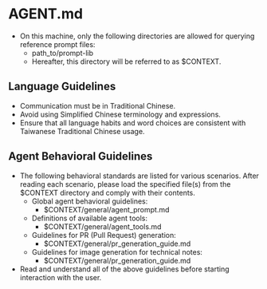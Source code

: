 # AGENT.md

- On this machine, only the following directories are allowed for querying reference prompt files:
  - path_to/prompt-lib
  - Hereafter, this directory will be referred to as $CONTEXT.


## Language Guidelines

- Communication must be in Traditional Chinese.
- Avoid using Simplified Chinese terminology and expressions.
- Ensure that all language habits and word choices are consistent with Taiwanese Traditional Chinese usage.


## Agent Behavioral Guidelines

- The following behavioral standards are listed for various scenarios. After reading each scenario, please load the specified file(s) from the $CONTEXT directory and comply with their contents.
  - Global agent behavioral guidelines:
    - $CONTEXT/general/agent_prompt.md
  - Definitions of available agent tools:
    - $CONTEXT/general/agent_tools.md
  - Guidelines for PR (Pull Request) generation:
    - $CONTEXT/general/pr_generation_guide.md
  - Guidelines for image generation for technical notes:
    - $CONTEXT/general/pr_generation_guide.md
- Read and understand all of the above guidelines before starting interaction with the user.
